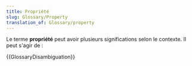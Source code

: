 ```yaml
---
title: Propriété
slug: Glossary/Property
translation_of: Glossary/property
---
```


Le terme **propriété** peut avoir plusieurs significations selon le contexte. Il peut s'agir de :

{{GlossaryDisambiguation}}
